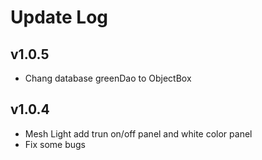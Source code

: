 # Update Log

## v1.0.5
- Chang database greenDao to ObjectBox

## v1.0.4
- Mesh Light add trun on/off panel and white color panel
- Fix some bugs